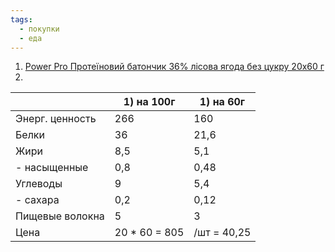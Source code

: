 ```yaml
---
tags:
  - покупки
  - еда
---
```

1) [Power Pro Протеїновий батончик 36% лісова ягода без цукру 20x60 г](https://massmuscle.com.ua/ua/p1676504046-power-pro-proteyinovij.html?source=merchant_center&gad_source=1&gclid=Cj0KCQiAx9q6BhCDARIsACwUxu7F33w9LRh1zbgYXb0wu0QTkvVgQUn8fdkxVRQpjfzQrbBlSHnAiwsaAhEWEALw_wcB)
2) 


|                 | 1) на 100г    | 1) на 60г   |
| --------------- | ------------- | ----------- |
| Энерг. ценность | 266           | 160         |
| Белки           | 36            | 21,6        |
| Жири            | 8,5           | 5,1         |
| - насыщенные    | 0,8           | 0,48        |
| Углеводы        | 9             | 5,4         |
| - сахара        | 0,2           | 0,12        |
| Пищевые волокна | 5             | 3           |
| Цена            | 20 * 60 = 805 | /шт = 40,25 |
